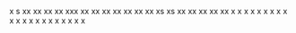 x
s
xx
xx
xx
xx
xxx
xx
xx
xx
xx
xx
xx
xx
xs
xs
xx
xx
xx
xx
xx
x
x
x
x
x
x
x
x
x
x
x
x
x
x
x
x
x
x
x
x
x
